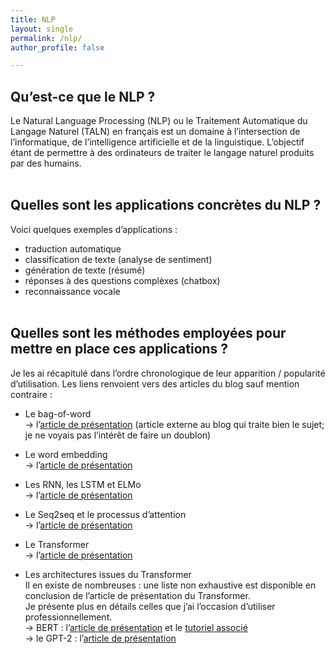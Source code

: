 ```yaml
---
title: NLP
layout: single
permalink: /nlp/
author_profile: false

---
```



## Qu’est-ce que le NLP ?

Le Natural Language Processing (NLP) ou le Traitement Automatique du Langage Naturel (TALN) en français est un domaine à l’intersection de l’informatique, de l’intelligence artificielle et de la linguistique.
L’objectif étant de permettre à des ordinateurs de traiter le langage naturel produits par des humains.
<br><br>


## Quelles sont les applications concrètes du NLP ?

Voici quelques exemples d’applications :
- traduction automatique
- classification de texte (analyse de sentiment)
- génération de texte (résumé)
- réponses à des questions complèxes (chatbox)
- reconnaissance vocale
<br><br>


## Quelles sont les méthodes employées pour mettre en place ces applications ?

Je les ai récapitulé dans l’ordre chronologique de leur apparition / popularité d’utilisation. 
Les liens renvoient vers des articles du blog sauf mention contraire :
- Le bag-of-word<br>
→ l’[article de présentation](https://www.actuia.com/contribution/victorbigand/tutoriel-tal-pour-les-debutants-classification-de-texte/) (article externe au blog qui traite bien le sujet; je ne voyais pas l’intérêt de faire un doublon)
    
- Le word embedding<br>
→ l’[article de présentation](https://lbourdois.github.io/blog/nlp/word_embedding/)

- Les RNN, les LSTM et ELMo<br>
→ l’[article de présentation](https://lbourdois.github.io/blog/nlp/RNN-LSTM-GRU-ELMO/)

- Le Seq2seq et le processus d’attention<br>
→ l’[article de présentation](https://lbourdois.github.io/blog/nlp/Seq2seq-et-attention/)

- Le Transformer<br>
→ l’[article de présentation](https://lbourdois.github.io/blog/nlp/Transformer/)

- Les architectures issues du Transformer<br>
 Il en existe de nombreuses : une liste non exhaustive est disponible en conclusion de l’article de présentation du Transformer.<br>
Je présente plus en détails celles que j’ai l’occasion d’utiliser professionnellement.<br>
→ BERT : l’[article de présentation](https://lbourdois.github.io/blog/nlp/BERT/) et le [tutoriel associé](https://github.com/lbourdois/notebooks_blog/blob/master/Tutoriel%20application%20de%20BERT%20via%20DistillBERT.ipynb)<br>
→ le GPT-2 : l’[article de présentation](https://lbourdois.github.io/blog/nlp/GPT2/)<br>
